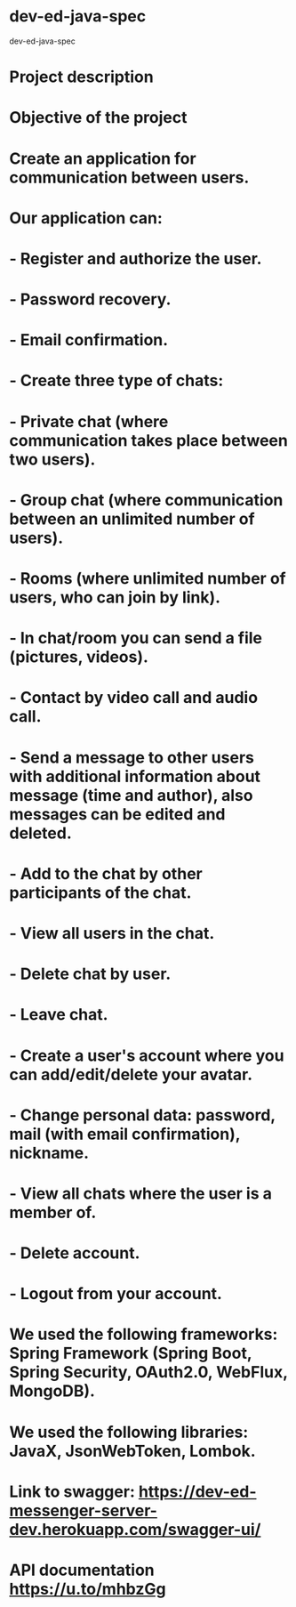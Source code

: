 # dev-ed-java-spec

dev-ed-java-spec

# Project description

# Objective of the project
# Create an application for communication between users.

# Our application can:

# - Register and authorize the user.
# - Password recovery.
# - Email confirmation.
# - Create three type of chats:
# - Private chat (where communication takes place between two users).
# - Group chat (where communication between an unlimited number of users).
# - Rooms (where unlimited number of users, who can join by link).
# - In chat/room you can send a file (pictures, videos).
# - Contact by video call and audio call.
# - Send a message to other users with additional information about message (time and author), also messages can be edited and deleted.
# - Add to the chat by other participants of the chat.
# - View all users in the chat.
# - Delete chat by user.
# - Leave chat.
# - Create a user's account where you can add/edit/delete your avatar.
# - Change personal data: password, mail (with email confirmation), nickname.
# - View all chats where the user is a member of.
# - Delete account.
# - Logout from your account.

# We used the following frameworks: Spring Framework (Spring Boot, Spring Security, OAuth2.0, WebFlux, MongoDB).

# We used the following libraries: JavaX, JsonWebToken, Lombok.

# Link to swagger: https://dev-ed-messenger-server-dev.herokuapp.com/swagger-ui/ 

# API documentation https://u.to/mhbzGg
